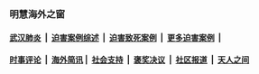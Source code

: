 
### 明慧海外之窗

####  [武汉肺炎](indexes/365.md?t=01230600) &nbsp;|&nbsp;  [迫害案例综述](indexes/328.md?t=01230600) &nbsp;|&nbsp; [迫害致死案例](indexes/277.md?t=01230600)  &nbsp;|&nbsp; [更多迫害案例](indexes/81.md?t=01230600)  &nbsp;|&nbsp; 
####  [时事评论](indexes/251.md?t=01230600) &nbsp;|&nbsp; [海外简讯](indexes/245.md?t=01230600)&nbsp;|&nbsp;  [社会支持](indexes/140.md?t=01230600) &nbsp;|&nbsp; [褒奖决议](indexes/282.md?t=01230600) &nbsp;|&nbsp; [社区报道](indexes/91.md?t=01230600)  &nbsp;|&nbsp; [天人之间](indexes/78.md?t=01230600) 

